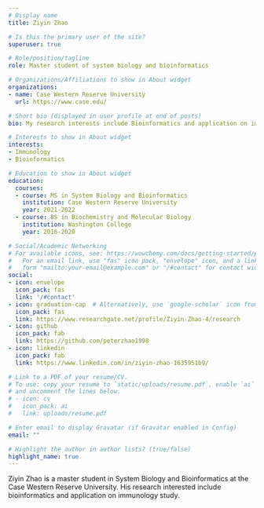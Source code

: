 ```yaml
---
# Display name
title: Ziyin Zhao

# Is this the primary user of the site?
superuser: true

# Role/position/tagline
role: Master student of system biology and bioinformatics

# Organizations/Affiliations to show in About widget
organizations:
- name: Case Western Reserve University
  url: https://www.case.edu/

# Short bio (displayed in user profile at end of posts)
bio: My research interests include Bioinformatics and application on immunology study.

# Interests to show in About widget
interests:
- Immunology
- Bioinformatics

# Education to show in About widget
education:
  courses:
  - course: MS in System Biology and Bioinformatics
    institution: Case Western Reserve University
    year: 2021-2022
  - course: BS in Biochemistry and Molecular Biology 
    institution: Washington College
    year: 2016-2020

# Social/Academic Networking
# For available icons, see: https://wowchemy.com/docs/getting-started/page-builder/#icons
#   For an email link, use "fas" icon pack, "envelope" icon, and a link in the
#   form "mailto:your-email@example.com" or "/#contact" for contact widget.
social:
- icon: envelope
  icon_pack: fas
  link: '/#contact'
- icon: graduation-cap  # Alternatively, use `google-scholar` icon from `ai` icon pack
  icon_pack: fas
  link: https://www.researchgate.net/profile/Ziyin-Zhao-4/research
- icon: github
  icon_pack: fab
  link: https://github.com/peterzhao1998
- icon: linkedin
  icon_pack: fab
  link: https://www.linkedin.com/in/ziyin-zhao-1635951b9/

# Link to a PDF of your resume/CV.
# To use: copy your resume to `static/uploads/resume.pdf`, enable `ai` icons in `params.toml`, 
# and uncomment the lines below.
# - icon: cv
#   icon_pack: ai
#   link: uploads/resume.pdf

# Enter email to display Gravatar (if Gravatar enabled in Config)
email: ""

# Highlight the author in author lists? (true/false)
highlight_name: true
---
```


Ziyin Zhao is a master student in System Biology and Bioinformatics at the Case Western Reserve University. His research interested include bioinformatics and application on immunology study.